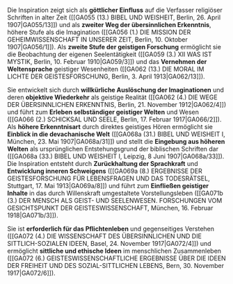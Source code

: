 
Die Inspiration zeigt sich als **göttlicher Einfluss** auf die Verfasser religiöser Schriften in alter Zeit ([[GA055 (13.) BIBEL UND WEISHEIT, Berlin, 26. April 1907|GA055/13]]) und als **zweiter Weg der übersinnlichen Erkenntnis**, höhere Stufe als die Imagination ([[GA056 (1.) DIE MISSION DER GEHEIMWISSENSCHAFT IN UNSERER ZEIT, Berlin, 10. Oktober 1907|GA056/1]]). Als **zweite Stufe der geistigen Forschung** ermöglicht sie die Beobachtung der eigenen Seelentätigkeit ([[GA059 (3.) XII WAS IST MYSTIK, Berlin, 10. Februar 1910|GA059/3]]) und das **Vernehmen der Weltensprache** geistiger Wesenheiten ([[GA062 (13.) DIE MORAL IM LICHTE DER GEISTESFORSCHUNG, Berlin, 3. April 1913|GA062/13]]).

Sie entwickelt sich durch **willkürliche Auslöschung der Imaginationen** und deren **objektive Wiederkehr** als geistige Realität ([[GA062 (4.) DIE WEGE DER ÜBERSINNLICHEN ERKENNTNIS, Berlin, 21. November 1912|GA062/4]]) und führt zum **Erleben selbständiger geistiger Welten** und Wesen ([[GA066 (2.) SCHICKSAL UND SEELE, Berlin, 17. Februar 1917|GA066/2]]). Als **höhere Erkenntnisart** durch direktes geistiges Hören ermöglicht sie **Einblick in die devachanische Welt** ([[GA068a (31.) BIBEL UND WEISHEIT I, München, 23. Mai 1907|GA068a/31]]) und stellt die **Eingebung aus höheren Welten** als ursprünglichen Entstehungsgrund der biblischen Schriften dar ([[GA068a (33.) BIBEL UND WEISHEIT I, Leipzig, 8 Juni 1907|GA068a/33]]). Die Inspiration entsteht durch **Zurückhaltung der Sprachkraft** und **Entwicklung inneren Schweigens** ([[GA069a (8.) ERGEBNISSE DER GEISTESFORSCHUNG FÜR LEBENSFRAGEN UND DAS TODESRÄTSEL, Stuttgart, 17. Mai 1913|GA069a/8]]) und führt zum **Einfließen geistiger Inhalte** in das durch Willenskraft umgestaltete Vorstellungsleben ([[GA071b (3.) DER MENSCH ALS GEIST- UND SEELENWESEN. FORSCHUNGEN VOM GESICHTSPUNKT DER GEISTESWISSENSCHAFT, München, 16. Februar 1918|GA071b/3]]).

Sie ist **erforderlich für das Pflichtenleben** und gegenseitiges Verstehen ([[GA072 (4.) DIE WISSENSCHAFT DES ÜBERSINNLICHEN UND DIE SITTLICH-SOZIALEN IDEEN, Basel, 24. November 1917|GA072/4]]) und ermöglicht **sittliche und ethische Ideen** im menschlichen Zusammenleben ([[GA072 (6.) GEISTESWISSENSCHAFTLICHE ERGEBNISSE ÜBER DIE IDEEN DER FREIHEIT UND DES SOZIAL-SITTLICHEN LEBENS, Bern, 30. November 1917|GA072/6]]).
